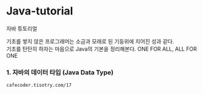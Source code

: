 # Java-tutorial
자바 튜토리얼

기초를 쌓지 않은 프로그래머는 소금과 모래로 된 기둥위에 지어진 성과 같다.  
기초를 탄탄히 하자는 마음으로 Java의 기본을 정리해본다.
ONE FOR ALL,
ALL FOR ONE

### 1. 자바의 데이터 타입 (Java Data Type)
    cafecoder.tisotry.com/17
